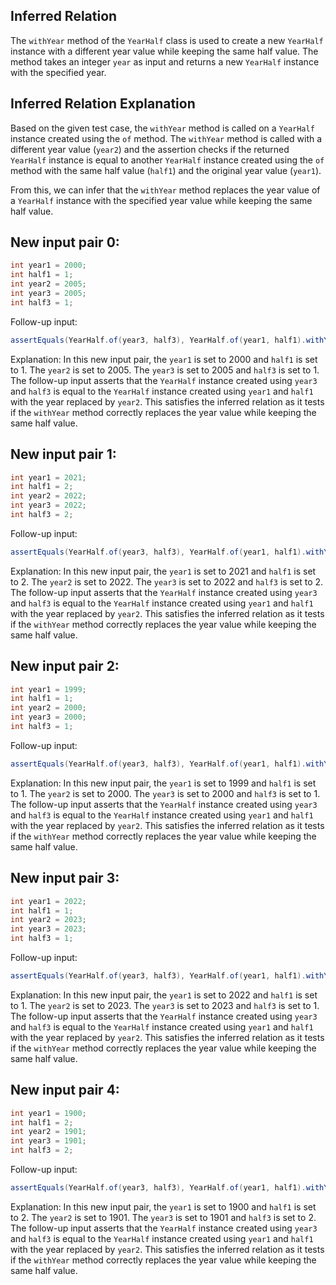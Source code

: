 ## Inferred Relation
The `withYear` method of the `YearHalf` class is used to create a new `YearHalf` instance with a different year value while keeping the same half value. The method takes an integer `year` as input and returns a new `YearHalf` instance with the specified year.

## Inferred Relation Explanation
Based on the given test case, the `withYear` method is called on a `YearHalf` instance created using the `of` method. The `withYear` method is called with a different year value (`year2`) and the assertion checks if the returned `YearHalf` instance is equal to another `YearHalf` instance created using the `of` method with the same half value (`half1`) and the original year value (`year1`).

From this, we can infer that the `withYear` method replaces the year value of a `YearHalf` instance with the specified year value while keeping the same half value.

## New input pair 0:
```java
int year1 = 2000;
int half1 = 1;
int year2 = 2005;
int year3 = 2005;
int half3 = 1;
```
Follow-up input:
```java
assertEquals(YearHalf.of(year3, half3), YearHalf.of(year1, half1).withYear(year2));
```
Explanation:
In this new input pair, the `year1` is set to 2000 and `half1` is set to 1. The `year2` is set to 2005. The `year3` is set to 2005 and `half3` is set to 1. The follow-up input asserts that the `YearHalf` instance created using `year3` and `half3` is equal to the `YearHalf` instance created using `year1` and `half1` with the year replaced by `year2`. This satisfies the inferred relation as it tests if the `withYear` method correctly replaces the year value while keeping the same half value.

## New input pair 1:
```java
int year1 = 2021;
int half1 = 2;
int year2 = 2022;
int year3 = 2022;
int half3 = 2;
```
Follow-up input:
```java
assertEquals(YearHalf.of(year3, half3), YearHalf.of(year1, half1).withYear(year2));
```
Explanation:
In this new input pair, the `year1` is set to 2021 and `half1` is set to 2. The `year2` is set to 2022. The `year3` is set to 2022 and `half3` is set to 2. The follow-up input asserts that the `YearHalf` instance created using `year3` and `half3` is equal to the `YearHalf` instance created using `year1` and `half1` with the year replaced by `year2`. This satisfies the inferred relation as it tests if the `withYear` method correctly replaces the year value while keeping the same half value.

## New input pair 2:
```java
int year1 = 1999;
int half1 = 1;
int year2 = 2000;
int year3 = 2000;
int half3 = 1;
```
Follow-up input:
```java
assertEquals(YearHalf.of(year3, half3), YearHalf.of(year1, half1).withYear(year2));
```
Explanation:
In this new input pair, the `year1` is set to 1999 and `half1` is set to 1. The `year2` is set to 2000. The `year3` is set to 2000 and `half3` is set to 1. The follow-up input asserts that the `YearHalf` instance created using `year3` and `half3` is equal to the `YearHalf` instance created using `year1` and `half1` with the year replaced by `year2`. This satisfies the inferred relation as it tests if the `withYear` method correctly replaces the year value while keeping the same half value.

## New input pair 3:
```java
int year1 = 2022;
int half1 = 1;
int year2 = 2023;
int year3 = 2023;
int half3 = 1;
```
Follow-up input:
```java
assertEquals(YearHalf.of(year3, half3), YearHalf.of(year1, half1).withYear(year2));
```
Explanation:
In this new input pair, the `year1` is set to 2022 and `half1` is set to 1. The `year2` is set to 2023. The `year3` is set to 2023 and `half3` is set to 1. The follow-up input asserts that the `YearHalf` instance created using `year3` and `half3` is equal to the `YearHalf` instance created using `year1` and `half1` with the year replaced by `year2`. This satisfies the inferred relation as it tests if the `withYear` method correctly replaces the year value while keeping the same half value.

## New input pair 4:
```java
int year1 = 1900;
int half1 = 2;
int year2 = 1901;
int year3 = 1901;
int half3 = 2;
```
Follow-up input:
```java
assertEquals(YearHalf.of(year3, half3), YearHalf.of(year1, half1).withYear(year2));
```
Explanation:
In this new input pair, the `year1` is set to 1900 and `half1` is set to 2. The `year2` is set to 1901. The `year3` is set to 1901 and `half3` is set to 2. The follow-up input asserts that the `YearHalf` instance created using `year3` and `half3` is equal to the `YearHalf` instance created using `year1` and `half1` with the year replaced by `year2`. This satisfies the inferred relation as it tests if the `withYear` method correctly replaces the year value while keeping the same half value.